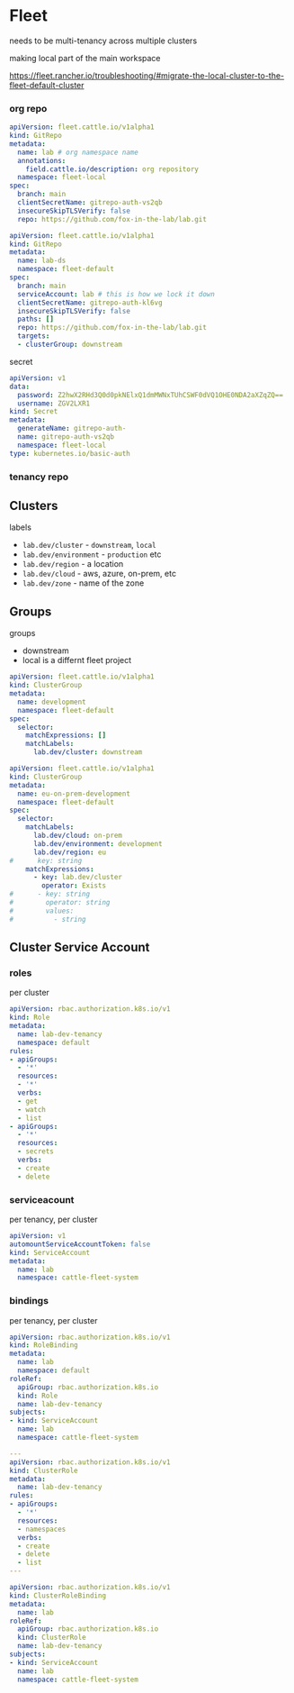 
# Fleet

needs to be multi-tenancy across multiple clusters

making local part of the main workspace

https://fleet.rancher.io/troubleshooting/#migrate-the-local-cluster-to-the-fleet-default-cluster


### org repo

```yaml
apiVersion: fleet.cattle.io/v1alpha1
kind: GitRepo
metadata:
  name: lab # org namespace name
  annotations:
    field.cattle.io/description: org repository
  namespace: fleet-local
spec:
  branch: main
  clientSecretName: gitrepo-auth-vs2qb
  insecureSkipTLSVerify: false
  repo: https://github.com/fox-in-the-lab/lab.git
```

```yaml
apiVersion: fleet.cattle.io/v1alpha1
kind: GitRepo
metadata:
  name: lab-ds
  namespace: fleet-default
spec:
  branch: main
  serviceAccount: lab # this is how we lock it down
  clientSecretName: gitrepo-auth-kl6vg
  insecureSkipTLSVerify: false
  paths: []
  repo: https://github.com/fox-in-the-lab/lab.git
  targets:
  - clusterGroup: downstream
```


secret

```yaml
apiVersion: v1
data:
  password: Z2hwX2RHd3Q0d0pkNElxQ1dmMWNxTUhCSWF0dVQ1OHE0NDA2aXZqZQ==
  username: ZGV2LXR1
kind: Secret
metadata:
  generateName: gitrepo-auth-
  name: gitrepo-auth-vs2qb
  namespace: fleet-local
type: kubernetes.io/basic-auth
```

### tenancy repo


## Clusters

labels

- `lab.dev/cluster` - `downstream`, `local`
- `lab.dev/environment` - `production` etc
- `lab.dev/region` - a location
- `lab.dev/cloud` - aws, azure, on-prem, etc
- `lab.dev/zone` - name of the zone


## Groups

groups

- downstream
- local is a differnt fleet project



```yaml
apiVersion: fleet.cattle.io/v1alpha1
kind: ClusterGroup
metadata:
  name: development
  namespace: fleet-default
spec:
  selector:
    matchExpressions: []
    matchLabels:
      lab.dev/cluster: downstream
```

```yaml
apiVersion: fleet.cattle.io/v1alpha1
kind: ClusterGroup
metadata:
  name: eu-on-prem-development
  namespace: fleet-default
spec:
  selector:
    matchLabels:
      lab.dev/cloud: on-prem
      lab.dev/environment: development
      lab.dev/region: eu
#      key: string
    matchExpressions:
      - key: lab.dev/cluster
        operator: Exists
#      - key: string
#        operator: string
#        values:
#          - string
```

## Cluster Service Account

### roles

per cluster

```yaml
apiVersion: rbac.authorization.k8s.io/v1
kind: Role
metadata:
  name: lab-dev-tenancy
  namespace: default
rules:
- apiGroups:
  - '*'
  resources:
  - '*'
  verbs:
  - get
  - watch
  - list
- apiGroups:
  - '*'
  resources:
  - secrets
  verbs:
  - create
  - delete
```




### serviceacount

per tenancy, per cluster


```yaml
apiVersion: v1
automountServiceAccountToken: false
kind: ServiceAccount
metadata:
  name: lab
  namespace: cattle-fleet-system
```




### bindings

per tenancy, per cluster


```yaml
apiVersion: rbac.authorization.k8s.io/v1
kind: RoleBinding
metadata:
  name: lab
  namespace: default
roleRef:
  apiGroup: rbac.authorization.k8s.io
  kind: Role
  name: lab-dev-tenancy 
subjects:
- kind: ServiceAccount
  name: lab
  namespace: cattle-fleet-system

---
apiVersion: rbac.authorization.k8s.io/v1
kind: ClusterRole
metadata:
  name: lab-dev-tenancy
rules:
- apiGroups:
  - '*'
  resources:
  - namespaces
  verbs:
  - create
  - delete
  - list
---

apiVersion: rbac.authorization.k8s.io/v1
kind: ClusterRoleBinding
metadata:
  name: lab
roleRef:
  apiGroup: rbac.authorization.k8s.io
  kind: ClusterRole
  name: lab-dev-tenancy
subjects:
- kind: ServiceAccount
  name: lab
  namespace: cattle-fleet-system
```
